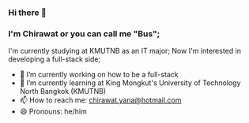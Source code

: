 ### Hi there 👋
### I'm Chirawat or you can call me "Bus";
I'm currently studying at KMUTNB as an IT major;
Now I'm interested in developing a full-stack side;

- 🔭 I’m currently working on how to be a full-stack
- 🌱 I’m currently learning at King Mongkut's University of Technology North Bangkok (KMUTNB)
- 📫 How to reach me: chirawat.yana@hotmail.com
- 😄 Pronouns: he/him
